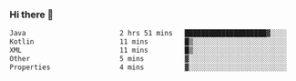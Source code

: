### Hi there 👋

<!--START_SECTION:waka-->

```txt
Java                       2 hrs 51 mins   ████████████████████▓░░░░   82.34 %
Kotlin                     11 mins         █▒░░░░░░░░░░░░░░░░░░░░░░░   05.66 %
XML                        11 mins         █▒░░░░░░░░░░░░░░░░░░░░░░░   05.48 %
Other                      5 mins          ▓░░░░░░░░░░░░░░░░░░░░░░░░   02.61 %
Properties                 4 mins          ▓░░░░░░░░░░░░░░░░░░░░░░░░   02.12 %
```

<!--END_SECTION:waka-->

<!--
**jerry-shao/jerry-shao** is a ✨ _special_ ✨ repository because its `README.md` (this file) appears on your GitHub profile.

Here are some ideas to get you started:

- 🔭 I’m currently working on ...
- 🌱 I’m currently learning ...
- 👯 I’m looking to collaborate on ...
- 🤔 I’m looking for help with ...
- 💬 Ask me about ...
- 📫 How to reach me: ...
- 😄 Pronouns: ...
- ⚡ Fun fact: ...
-->
